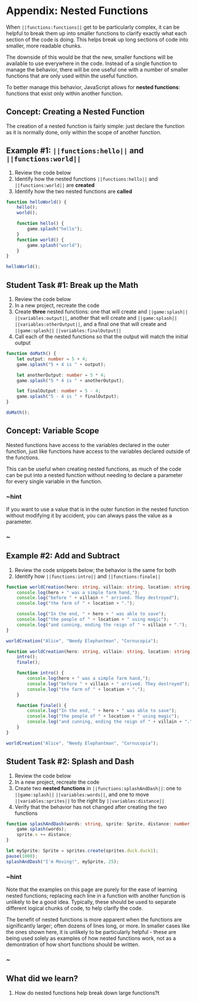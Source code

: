 # Appendix: Nested Functions

When ``||functions:functions||`` get to be particularly complex, it can be helpful to break them up into smaller functions to clarify exactly what each section of the code is doing. This helps break up long sections of code into smaller, more readable chunks.

The downside of this would be that the new, smaller functions will be available to use everywhere in the code. Instead of a single function to manage the behavior, there will be one useful one with a number of smaller functions that are only used within the useful function.

To better manage this behavior, JavaScript allows for **nested functions**: functions that exist only within another function.

## Concept: Creating a Nested Function

The creation of a nested function is fairly simple: just declare the function as it is normally done, only within the scope of another function.

## Example #1: ``||functions:hello||`` and ``||functions:world||``

1. Review the code below
2. Identify how the nested functions ``||functions:hello||`` and ``||functions:world||`` are **created**
3. Identify how the two nested functions are **called**

```typescript
function helloWorld() {
    hello();
    world();

    function hello() {
        game.splash("hello");
    }
    function world() {
        game.splash("world");
    }
}

helloWorld();
```

## Student Task #1: Break up the Math

1. Review the code below
2. In a new project, recreate the code
3. Create **three** nested functions: one that will create and ``||game:splash||`` ``||variables:output||``, another that will create and ``||game:splash||`` ``||variables:otherOutput||``, and a final one that will create and ``||game:splash||`` ``||variables:finalOutput||``
4. Call each of the nested functions so that the output will match the initial output

```typescript
function doMath() {
    let output: number = 5 + 4;
    game.splash("5 + 4 is " + output);

    let anotherOutput: number = 5 * 4;
    game.splash("5 * 4 is " + anotherOutput);

    let finalOutput: number = 5 - 4;
    game.splash("5 - 4 is " + finalOutput);
}

doMath();
```

## Concept: Variable Scope

Nested functions have access to the variables declared in the outer function, just like functions have access to the variables declared outside of the functions.

This can be useful when creating nested functions, as much of the code can be put into a nested function without needing to declare a parameter for every single variable in the function.

### ~hint

If you want to use a value that is in the outer function in the nested function without modifying it by accident, you can always pass the value as a parameter.

### ~

## Example #2: Add and Subtract

1. Review the code snippets below; the behavior is the same for both
2. Identify how ``||functions:intro||`` and ``||functions:finale||`` 

```typescript
function worldCreation(hero: string, villain: string, location: string) {
    console.log(hero + " was a simple farm hand,");
    console.log("before " + villain + " arrived. They destroyed");
    console.log("the farm of " + location + ".");

    console.log("In the end, " + hero + " was able to save");
    console.log("the people of " + location + " using magic");
    console.log("and cunning, ending the reign of " + villain + ".");
}

worldCreation("Alice", "Needy Elephantman", "Cornucopia");
```

```typescript
function worldCreation(hero: string, villain: string, location: string) {
    intro();
    finale();

    function intro() {
        console.log(hero + " was a simple farm hand,");
        console.log("before " + villain + " arrived. They destroyed");
        console.log("the farm of " + location + ".");
    }

    function finale() {
        console.log("In the end, " + hero + " was able to save");
        console.log("the people of " + location + " using magic");
        console.log("and cunning, ending the reign of " + villain + ".");
    }
}

worldCreation("Alice", "Needy Elephantman", "Cornucopia");
```

## Student Task #2: Splash and Dash

1. Review the code below
2. In a new project, recreate the code
3. Create two **nested functions** in ``||functions:splashAndDash||``: one to ``||game:splash||`` ``||variables:words||``, and one to move ``||variables:sprites||`` to the right by ``||variables:distance||``
4. Verify that the behavior has not changed after creating the two functions

```typescript
function splashAndDash(words: string, sprite: Sprite, distance: number) {
    game.splash(words);
    sprite.x += distance;
}

let mySprite: Sprite = sprites.create(sprites.duck.duck1);
pause(1000);
splashAndDash("I'm Moving!", mySprite, 25);
```

### ~hint

Note that the examples on this page are purely for the ease of learning nested functions; replacing each line in a function with another function is unlikely to be a good idea. Typically, these should be used to separate different logical chunks of code, to help clarify the code.

The benefit of nested functions is more apparent when the functions are significantly larger; often dozens of lines long, or more. In smaller cases like the ones shown here, it is unlikely to be particularly helpful - these are being used solely as examples of how nested functions work, not as a demontration of how short functions should be written.

### ~

## What did we learn?

1. How do nested functions help break down large functions?t